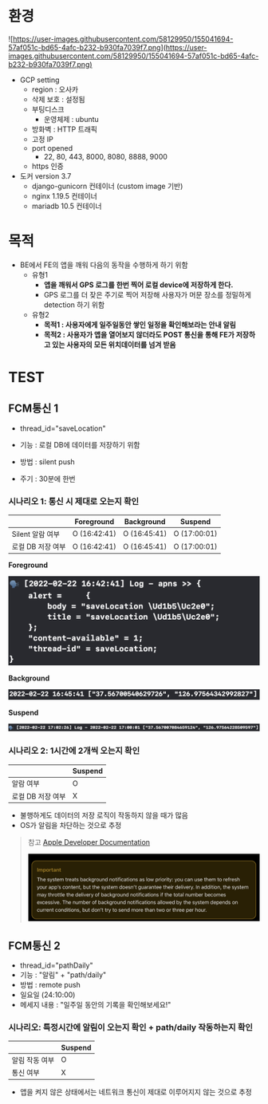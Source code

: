 # 환경

![https://user-images.githubusercontent.com/58129950/155041694-57af051c-bd65-4afc-b232-b930fa7039f7.png](https://user-images.githubusercontent.com/58129950/155041694-57af051c-bd65-4afc-b232-b930fa7039f7.png)

- GCP setting
  - region : 오사카
  - 삭제 보호 : 설정됨
  - 부팅디스크
    - 운영체제 : ubuntu
  - 방화벽 : HTTP 트래픽
  - 고정 IP
  - port opened
    - 22, 80, 443, 8000, 8080, 8888, 9000
  - https 인증
- 도커 version 3.7
  - django-gunicorn 컨테이너 (custom image 기반)
  - nginx 1.19.5 컨테이너
  - mariadb 10.5 컨테이너

# 목적

- BE에서 FE의 앱을 깨워 다음의 동작을 수행하게 하기 위함
  - 유형1
    - **앱을 깨워서 GPS 로그를 한번 찍어 로컬 device에 저장하게 한다.**
    - GPS 로그를 더 잦은 주기로 찍어 저장해 사용자가 머문 장소를 정밀하게 detection 하기 위함
  - 유형2
    - **목적1 : 사용자에게 일주일동안 쌓인 일정을 확인해보라는 안내 알림**
    - **목적2 : 사용자가 앱을 열어보지 않더라도 POST 통신을 통해 FE가 저장하고 있는 사용자의 모든 위치데이터를 넘겨 받음**



# TEST

## FCM통신 1

- thread_id="saveLocation"

- 기능 : 로컬 DB에 데이터를 저장하기 위함

- 방법 : silent push

- 주기 : 30분에 한번

  

### 시나리오 1: 통신 시 제대로 오는지 확인

|                   | Foreground   | Background   | Suspend      |
| ----------------- | ------------ | ------------ | ------------ |
| Silent 알람 여부  | O (16:42:41) | O (16:45:41) | O (17:00:01) |
| 로컬 DB 저장 여부 | O (16:42:41) | O (16:45:41) | O (17:00:01) |

**Foreground**

![image-20220228085521244](./imgs/BEWakesUpFE'sAPP_TEST_img1.png)

**Background**

![image-20220228085535250](./imgs/BEWakesUpFE'sAPP_TEST_img2.png)

**Suspend**

![image-20220228085557357](./imgs/BEWakesUpFE'sAPP_TEST_img3.png)



### 시나리오 2: 1시간에 2개씩 오는지 확인

|                   | Suspend |
| ----------------- | ------- |
| 알람 여부         | O       |
| 로컬 DB 저장 여부 | X       |

- 불행하게도 데이터의 저장 로직이 작동하지 않을 때가 많음
- OS가 알림을 차단하는 것으로 추정

> 참고 [Apple Developer Documentation](https://developer.apple.com/documentation/usernotifications/setting_up_a_remote_notification_server/pushing_background_updates_to_your_app)
>
> ![image-20220228085616656](./imgs/BEWakesUpFE'sAPP_TEST_img4.png)





## FCM통신 2

  - thread_id="pathDaily"
  - 기능 : "알림" + "path/daily"
  - 방법 : remote push
  - 일요일 (24:10:00)
  - 메세지 내용 : "일주일 동안의 기록을 확인해보세요!"

### 시나리오: 특정시간에 알림이 오는지 확인 + path/daily 작동하는지 확인

|                | Suspend |
| -------------- | ------- |
| 알림 작동 여부 | O       |
| 통신 여부      | X       |

- 앱을 켜지 않은 상태에서는 네트워크 통신이 제대로 이루어지지 않는 것으로 추정